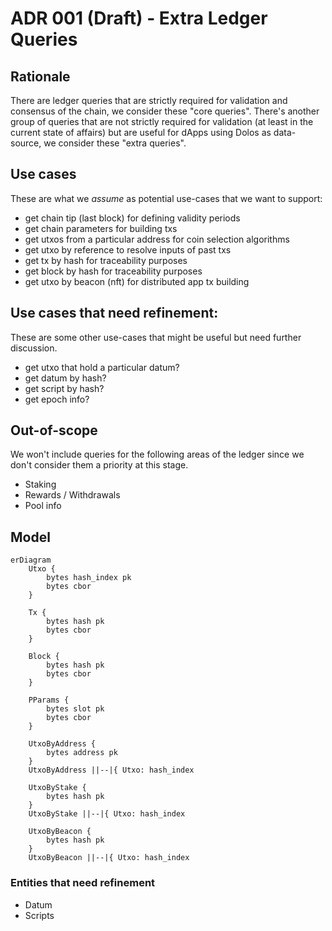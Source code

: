 # ADR 001 (Draft) - Extra Ledger Queries

## Rationale

There are ledger queries that are strictly required for validation and consensus of the chain, we consider these "core queries". There's another group of queries that are not strictly required for validation (at least in the current state of affairs) but are useful for dApps using Dolos as data-source, we consider these "extra queries".

## Use cases
These are what we _assume_ as potential use-cases that we want to support:

- get chain tip (last block) for defining validity periods
- get chain parameters for building txs
- get utxos from a particular address for coin selection algorithms
- get utxo by reference to resolve inputs of past txs
- get tx by hash for traceability purposes
- get block by hash for traceability purposes
- get utxo by beacon (nft) for distributed app tx building

## Use cases that need refinement:
These are some other use-cases that might be useful but need further discussion.

- get utxo that hold a particular datum?
- get datum by hash?
- get script by hash?
- get epoch info?

## Out-of-scope
We won't include queries for the following areas of the ledger since we don't consider them a priority at this stage.

- Staking
- Rewards / Withdrawals
- Pool info

## Model

```mermaid
erDiagram
    Utxo {
        bytes hash_index pk
        bytes cbor
    }

    Tx {
        bytes hash pk
        bytes cbor
    }

    Block {
        bytes hash pk
        bytes cbor
    }

    PParams {
        bytes slot pk
        bytes cbor
    }

    UtxoByAddress {
        bytes address pk
    }
    UtxoByAddress ||--|{ Utxo: hash_index

    UtxoByStake {
        bytes hash pk
    }
    UtxoByStake ||--|{ Utxo: hash_index

    UtxoByBeacon {
        bytes hash pk
    }
    UtxoByBeacon ||--|{ Utxo: hash_index
```

### Entities that need refinement

- Datum
- Scripts
